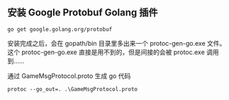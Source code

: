 
## 安装 Google Protobuf Golang 插件

```
go get google.golang.org/protobuf
```

安装完成之后，会在 gopath/bin 目录里多出来一个 protoc-gen-go.exe 文件。
这个 protoc-gen-go.exe 直接是用不到的，但是间接的会被 protoc.exe 调用到……

通过 GameMsgProtocol.proto 生成 go 代码

```
protoc --go_out=. .\GameMsgProtocol.proto
```

